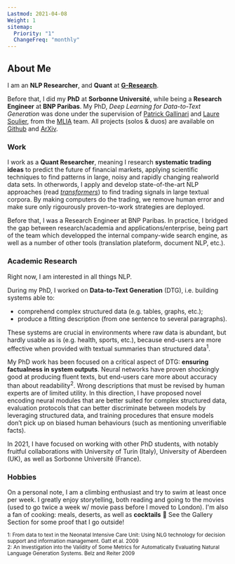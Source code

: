 ```yaml
---
Lastmod: 2021-04-08
Weight: 1
sitemap:
  Priority: "1"
  ChangeFreq: "monthly"
---
```


## About Me

I am an **NLP Researcher**, and **Quant** at [**G-Research**](https://www.gresearch.co.uk/about/).

Before that, I did my **PhD** at **Sorbonne Université**, while being a **Research Engineer** at **BNP Paribas**. My PhD, _Deep Learning for Data-to-Text Generation_ was done under the supervision of [Patrick Gallinari][1] and [Laure Soulier][2], from the [MLIA][3] team. All projects (solos \& duos) are available on [Github][4] and [ArXiv][5].

### Work

I work as a **Quant Researcher**, meaning I research **systematic trading ideas** to predict the future of financial markets, applying scientific techniques to find patterns in large, noisy and rapidly changing realworld data sets. In otherwords, I apply and develop state-of-the-art NLP approaches (read [_transformers_](<https://en.wikipedia.org/wiki/Transformer_(machine_learning_model)>)) to find trading signals in large textual corpora. By making computers do the trading, we remove human error and make sure only rigourously proven-to-work strategies are deployed.

Before that, I was a Research Engineer at BNP Paribas. In practice, I bridged the gap between research/academia and applications/enterprise, being part of the team which developped the internal company-wide search engine, as well as a number of other tools (translation plateform, document NLP, etc.).

### Academic Research

Right now, I am interested in all things NLP.

During my PhD, I worked on **Data-to-Text Generation** (DTG), i.e. building systems able to:

- comprehend complex structured data (e.g. tables, graphs, etc.);
- produce a fitting description (from one sentence to several paragraphs).

These systems are crucial in environments where raw data is abundant, but hardly usable as is (e.g. health, sports, etc.), because end-users are more effective when provided with textual summaries than structured data<sup>1</sup>.

My PhD work has been focused on a critical aspect of DTG: **ensuring factualness in system outputs**. Neural networks have proven shockingly good at producing fluent texts, but end-users care more about accuracy than about readability<sup>2</sup>. Wrong descriptions that must be revised by human experts are of limited utility. In this direction, I have proposed novel encoding neural modules that are better suited for complex structured data, evaluation protocols that can better discriminate between models by leveraging structured data, and training procedures that ensure models don’t pick up on biased human behaviours (such as mentioning unverifiable facts).

In 2021, I have focused on working with other PhD students, with notably fruitful collaborations with University of Turin (Italy), University of Aberdeen (UK), as well as Sorbonne Université (France).

### Hobbies

On a personal note, I am a climbing enthusiast and try to swim at least once per week. I greatly enjoy storytelling, both reading and going to the movies (used to go twice a week w/ movie pass before I moved to London). I'm also a fan of cooking: meals, deserts, as well as **cocktails** :tropical_drink: See the Gallery Section for some proof that I go outside!

<sub>1: From data to text in the Neonatal Intensive Care Unit: Using NLG technology for decision support and information management. Gatt et al. 2009</sub>  
<sub>2: An Investigation into the Validity of Some Metrics for Automatically Evaluating Natural Language Generation Systems. Belz and Reiter 2009</sub>

[1]: http://www-connex.lip6.fr/~gallinar/gallinari/pmwiki.php
[2]: https://mlia.lip6.fr/soulier/
[3]: https://mlia.lip6.fr/
[4]: https://github.com/KaijuML
[5]: https://arxiv.org/search/cs?searchtype=author&query=Rebuffel%2C+C
